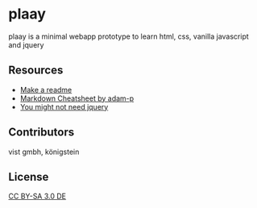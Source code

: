 # plaay
plaay is a minimal webapp prototype to learn html, css, vanilla javascript and jquery

## Resources
- [Make a readme](https://www.makeareadme.com)
- [Markdown Cheatsheet by adam-p](https://github.com/adam-p/markdown-here/wiki/Markdown-Cheatsheet)
- [You might not need jquery](http://youmightnotneedjquery.com)

## Contributors
vist gmbh, königstein

## License
[CC BY-SA 3.0 DE](https://creativecommons.org/licenses/by-sa/3.0/de/)
